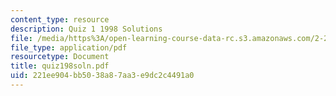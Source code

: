 ```yaml
---
content_type: resource
description: Quiz 1 1998 Solutions
file: /media/https%3A/open-learning-course-data-rc.s3.amazonaws.com/2-24-ocean-wave-interaction-with-ships-and-offshore-energy-systems-13-022-spring-2002/221ee904bb5038a87aa3e9dc2c4491a0_quiz198soln.pdf
file_type: application/pdf
resourcetype: Document
title: quiz198soln.pdf
uid: 221ee904-bb50-38a8-7aa3-e9dc2c4491a0
---
```


